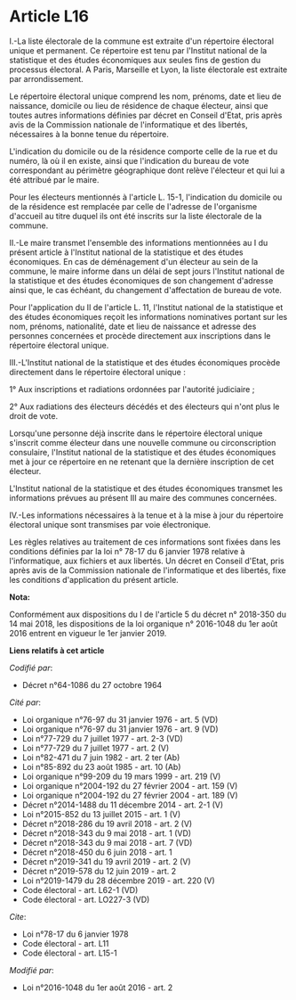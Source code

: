 # Article L16

I.-La liste électorale de la commune est extraite d'un répertoire électoral unique et permanent. Ce répertoire est tenu par
l'Institut national de la statistique et des études économiques aux seules fins de gestion du processus électoral. A Paris,
Marseille et Lyon, la liste électorale est extraite par arrondissement. 

Le répertoire électoral unique comprend les nom, prénoms, date et lieu de naissance, domicile ou lieu de résidence de chaque
électeur, ainsi que toutes autres informations définies par décret en Conseil d'Etat, pris après avis de la Commission
nationale de l'informatique et des libertés, nécessaires à la bonne tenue du répertoire. 

L'indication du domicile ou de la résidence comporte celle de la rue et du numéro, là où il en existe, ainsi que l'indication
du bureau de vote correspondant au périmètre géographique dont relève l'électeur et qui lui a été attribué par le maire. 

Pour les électeurs mentionnés à l'article L. 15-1, l'indication du domicile ou de la résidence est remplacée par celle de
l'adresse de l'organisme d'accueil au titre duquel ils ont été inscrits sur la liste électorale de la commune. 

II.-Le maire transmet l'ensemble des informations mentionnées au I du présent article à l'Institut national de la statistique
et des études économiques. En cas de déménagement d'un électeur au sein de la commune, le maire informe dans un délai de sept
jours l'Institut national de la statistique et des études économiques de son changement d'adresse ainsi que, le cas échéant,
du changement d'affectation de bureau de vote. 

Pour l'application du II de l'article L. 11, l'Institut national de la statistique et des études économiques reçoit les
informations nominatives portant sur les nom, prénoms, nationalité, date et lieu de naissance et adresse des personnes
concernées et procède directement aux inscriptions dans le répertoire électoral unique. 

III.-L'Institut national de la statistique et des études économiques procède directement dans le répertoire électoral
unique : 

1° Aux inscriptions et radiations ordonnées par l'autorité judiciaire ; 

2° Aux radiations des électeurs décédés et des électeurs qui n'ont plus le droit de vote. 

Lorsqu'une personne déjà inscrite dans le répertoire électoral unique s'inscrit comme électeur dans une nouvelle commune ou
circonscription consulaire, l'Institut national de la statistique et des études économiques met à jour ce répertoire en ne
retenant que la dernière inscription de cet électeur. 

L'Institut national de la statistique et des études économiques transmet les informations prévues au présent III au maire des
communes concernées. 

IV.-Les informations nécessaires à la tenue et à la mise à jour du répertoire électoral unique sont transmises par voie
électronique. 

Les règles relatives au traitement de ces informations sont fixées dans les conditions définies par la loi n° 78-17 du 6
janvier 1978 relative à l'informatique, aux fichiers et aux libertés. Un décret en Conseil d'Etat, pris après avis de la
Commission nationale de l'informatique et des libertés, fixe les conditions d'application du présent article.

**Nota:**

Conformément aux dispositions du I de l'article 5 du décret n° 2018-350 du 14 mai 2018, les dispositions de la loi organique
n° 2016-1048 du 1er août 2016 entrent en vigueur le 1er janvier 2019.

**Liens relatifs à cet article**

_Codifié par_:

  - Décret n°64-1086 du 27 octobre 1964

_Cité par_:

  - Loi organique n°76-97 du 31 janvier 1976 - art. 5 (VD)
  - Loi organique n°76-97 du 31 janvier 1976 - art. 9 (VD)
  - Loi n°77-729 du 7 juillet 1977 - art. 2-3 (VD)
  - Loi n°77-729 du 7 juillet 1977 - art. 2 (V)
  - Loi n°82-471 du 7 juin 1982 - art. 2 ter (Ab)
  - Loi n°85-892 du 23 août 1985 - art. 10 (Ab)
  - Loi organique n°99-209 du 19 mars 1999 - art. 219 (V)
  - Loi organique n°2004-192 du 27 février 2004 - art. 159 (V)
  - Loi organique n°2004-192 du 27 février 2004 - art. 189 (V)
  - Décret n°2014-1488 du 11 décembre 2014 - art. 2-1 (V)
  - Loi n°2015-852 du 13 juillet 2015 - art. 1 (V)
  - Décret n°2018-286 du 19 avril 2018 - art. 2 (V)
  - Décret n°2018-343 du 9 mai 2018 - art. 1 (VD)
  - Décret n°2018-343 du 9 mai 2018 - art. 7 (VD)
  - Décret n°2018-450 du 6 juin 2018 - art. 1
  - Décret n°2019-341 du 19 avril 2019 - art. 2 (V)
  - Décret n°2019-578 du 12 juin 2019 - art. 2
  - Loi n°2019-1479 du 28 décembre 2019 - art. 220 (V)
  - Code électoral - art. L62-1 (VD)
  - Code électoral - art. LO227-3 (VD)

_Cite_:

  - Loi n°78-17 du 6 janvier 1978
  - Code électoral - art. L11
  - Code électoral - art. L15-1

_Modifié par_:

  - Loi n°2016-1048 du 1er août 2016 - art. 2
